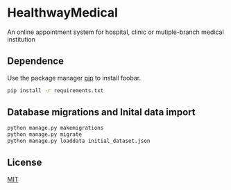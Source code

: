 # HealthwayMedical

An online appointment system for hospital, clinic or mutiple-branch medical institution

## Dependence
Use the package manager [pip](https://pip.pypa.io/en/stable/) to install foobar.

```bash
pip install -r requirements.txt
```
## Database migrations and Inital data import
```bash
python manage.py makemigrations
python manage.py migrate
python manage.py loaddata initial_dataset.json
```

## License
[MIT](https://choosealicense.com/licenses/mit/)
